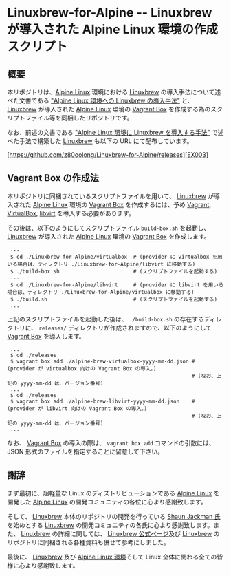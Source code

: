 # Linuxbrew-for-Alpine -- Linuxbrew が導入された Alpine Linux 環境の作成スクリプト

## 概要

本リポジトリは、[Alpine Linux][EX001] 環境における [Linuxbrew][EX002] の導入手法について述べた文書である ["Alpine Linux 環境への Linuxbrew の導入手法"][EX004] と、 [Linuxbrew][EX002] が導入された [Alpine Linux][EX001] 環境の [Vagrant Box][EX006] を作成する為のスクリプトファイル等を同梱したリポジトリです。

なお、前述の文書である ["Alpine Linux 環境に Linuxbrew を導入する手法"][EX001] で述べた手法で構築した [Linuxbrew][EX002] も以下の URL にて配布しています。

[https://github.com/z80oolong/Linuxbrew-for-Alpine/releases][EX003]

## Vagrant Box の作成法

本リポジトリに同梱されているスクリプトファイルを用いて、 [Linuxbrew][EX002] が導入された [Alpine Linux][EX001] 環境の [Vagrant Box][EX006] を作成するには、予め [Vagrant][EX006], [VirtualBox][EX007], [libvirt][EX008] を導入する必要があります。

その後は、以下のようにしてスクリプトファイル ```build-box.sh``` を起動し、 [Linuxbrew][EX002] が導入された [Alpine Linux][EX001] 環境の [Vagrant Box][EX006] を作成します。

```
 ...
 $ cd ./Linuxbrew-for-Alpine/virtualbox  # (provider に virtualbox を用いる場合は、ディレクトリ ./Linuxbrew-for-Alpine/libvirt に移動する)
 $ ./build-box.sh                        # (スクリプトファイルを起動する)
 ...
 $ cd ./Linuxbrew-for-Alpine/libvirt     # (provider に libvirt を用いる場合は、ディレクトリ ./Linuxbrew-for-Alpine/virtualbox に移動する)
 $ ./build.sh                            # (スクリプトファイルを起動する)
 ...
```

上記のスクリプトファイルを起動した後は、 ```./build-box.sh``` の存在するディレクトリに、 ```releases/``` ディレクトリが作成されますので、以下のようにして [Vagrant Box][EX006] を導入します。

```
 ...
 $ cd ./releases
 $ vagrant box add ./alpine-brew-virtualbox-yyyy-mm-dd.json # (provider が virtualbox 向けの Vagrant Box の導入。)
                                                            # (なお、上記の yyyy-mm-dd は、バージョン番号)
 ...
 $ cd ./releases
 $ vagrant box add ./alpine-brew-libvirt-yyyy-mm-dd.json    # (provider が libvirt 向けの Vagrant Box の導入。)
                                                            # (なお、上記の yyyy-mm-dd は、バージョン番号)
 ...
```

なお、 [Vagrant Box][EX006] の導入の際は、 ```vagrant box add``` コマンドの引数には、 JSON 形式のファイルを指定することに留意して下さい。

## 謝辞

まず最初に、超軽量な Linux のディストリビューションである [Alpine Linux][EX001] を開発した [Alpine Linux][EX001] の開発コミュニティの各位に心より感謝致します。

そして、 [Linuxbrew][EX002] 本体のリポジトリの開発を行っている [Shaun Jackman 氏][EX005]を始めとする [Linuxbrew][EX002] の開発コミュニティの各氏に心より感謝致します。また、 [Linuxbrew][EX002] の詳細に関しては、 [Linuxbrew 公式ページ][EX002]及び [Linuxbrew][EX002] のリポジトリに同梱される各種資料も併せて参考にしました。

最後に、 [Linuxbrew][EX005] 及び [Alpine Linux 環境][EX001]そして Linux 全体に関わる全ての皆様に心より感謝致します。

<!-- 外部リンク一覧 -->

[EX001]:https://www.alpinelinux.org/
[EX002]:https://docs.brew.sh/Homebrew-on-Linux
[EX003]:https://github.com/z80oolong/Linuxbrew-for-Alpine/releases
[EX004]:https://github.com/z80oolong/Linuxbrew-for-Alpine/blob/master/Linuxbrew-for-Alpine.md
[EX005]:http://sjackman.ca/
[EX006]:https://www.vagrantup.com/
[EX007]:https://www.virtualbox.org/
[EX008]:https://libvirt.org/

